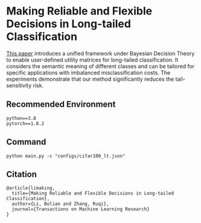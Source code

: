 # Making Reliable and Flexible Decisions in Long-tailed Classification
[This paper](https://openreview.net/forum?id=hMO8sT9qaD) introduces a unified framework under Bayesian Decision Theory to enable user-defined utility matrices for long-tailed classification. It considers the semantic meaning of different classes and can be tailored for specific applications with imbalanced misclassification costs. The experiments demonstrate that our method significantly reduces the tail-sensitivity risk.

## Recommended Environment
```
python==3.8
pytorch==1.8.2
```

## Command
```
python main.py -c "configs/cifar100_lt.json"
```

## Citation
```
@article{limaking,
  title={Making Reliable and Flexible Decisions in Long-tailed Classification},
  author={Li, Bolian and Zhang, Ruqi},
  journal={Transactions on Machine Learning Research}
}
```
